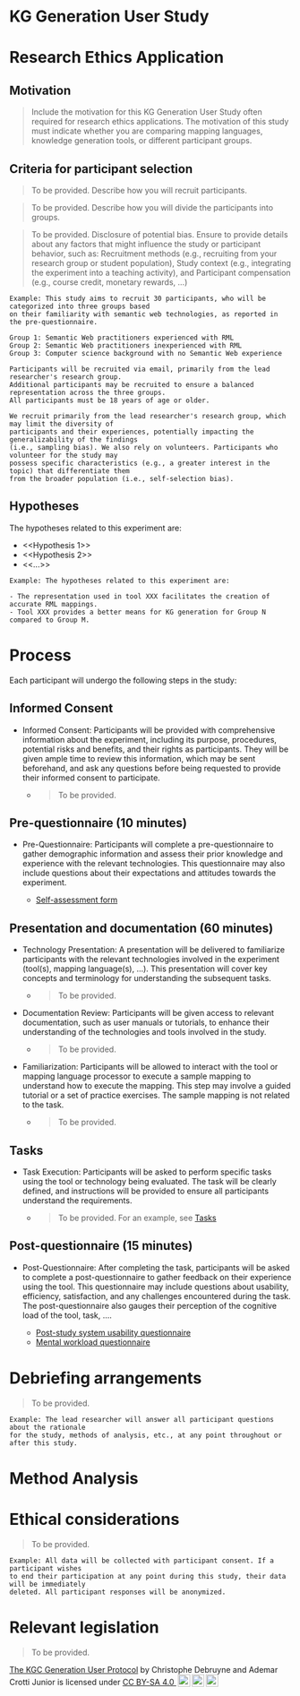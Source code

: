 # KG Generation User Study
# Research Ethics Application
## Motivation
> Include the motivation for this KG Generation User Study often required for research ethics applications. The motivation of this study must indicate whether you are comparing mapping languages, knowledge generation tools, or different participant groups.

## Criteria for participant selection
> To be provided. Describe how you will recruit participants.

> To be provided. Describe how you will divide the participants into groups.

> To be provided. Disclosure of potential bias. Ensure to provide details about any factors that might influence the study or participant behavior, such as: Recruitment methods (e.g., recruiting from your research group or student population),  Study context (e.g., integrating the experiment into a teaching activity), and Participant compensation (e.g., course credit, monetary rewards, ...)


```
Example: This study aims to recruit 30 participants, who will be categorized into three groups based 
on their familiarity with semantic web technologies, as reported in the pre-questionnaire.

Group 1: Semantic Web practitioners experienced with RML
Group 2: Semantic Web practitioners inexperienced with RML
Group 3: Computer science background with no Semantic Web experience

Participants will be recruited via email, primarily from the lead researcher's research group. 
Additional participants may be recruited to ensure a balanced representation across the three groups. 
All participants must be 18 years of age or older.

We recruit primarily from the lead researcher's research group, which may limit the diversity of 
participants and their experiences, potentially impacting the generalizability of the findings 
(i.e., sampling bias). We also rely on volunteers. Participants who volunteer for the study may 
possess specific characteristics (e.g., a greater interest in the topic) that differentiate them 
from the broader population (i.e., self-selection bias).
```

## Hypotheses
The hypotheses related to this experiment are:

- <<Hypothesis 1>>
- <<Hypothesis 2>>
- <<...>>

```
Example: The hypotheses related to this experiment are:

- The representation used in tool XXX facilitates the creation of accurate RML mappings.
- Tool XXX provides a better means for KG generation for Group N compared to Group M.
```

# Process
Each participant will undergo the following steps in the study:

## Informed Consent
* Informed Consent: Participants will be provided with comprehensive information about the experiment, including its purpose, procedures, potential risks and benefits, and their rights as participants. They will be given ample time to review this information, which may be sent beforehand, and ask any questions before being requested to provide their informed consent to participate.

  * > To be provided. 

## Pre-questionnaire (10 minutes)
* Pre-Questionnaire: Participants will complete a pre-questionnaire to gather demographic information and assess their prior knowledge and experience with the relevant technologies. This questionnaire may also include questions about their expectations and attitudes towards the experiment. 

  * [Self-assessment form](./pre-questionnaire/self-assessment-questionnaire.md) 

## Presentation and documentation (60 minutes)
* Technology Presentation: A presentation will be delivered to familiarize participants with the relevant technologies involved in the experiment (tool(s), mapping language(s), …). This presentation will cover key concepts and terminology for understanding the subsequent tasks.

  * > To be provided. 

* Documentation Review: Participants will be given access to relevant documentation, such as user manuals or tutorials, to enhance their understanding of the technologies and tools involved in the study.

  * > To be provided. 

* Familiarization: Participants will be allowed to interact with the tool or mapping language processor to execute a sample mapping to understand how to execute the mapping. This step may involve a guided tutorial or a set of practice exercises. The sample mapping is not related to the task.

  * > To be provided. 

## Tasks
* Task Execution: Participants will be asked to perform specific tasks using the tool or technology being evaluated. The task will be clearly defined, and instructions will be provided to ensure all participants understand the requirements.

  * > To be provided. For an example, see [Tasks](./tasks/task.md) 

## Post-questionnaire (15 minutes)
* Post-Questionnaire: After completing the task, participants will be asked to complete a post-questionnaire to gather feedback on their experience using the tool. This questionnaire may include questions about usability, efficiency, satisfaction, and any challenges encountered during the task. The post-questionnaire also gauges their perception of the cognitive load of the tool, task, ….

  * [Post-study system usability questionnaire](./post-questionnaire/post-study-system-usability-questionnaire.md) 
  * [Mental workload questionnaire](./post-questionnaire/mental-workload.md) 


# Debriefing arrangements
> To be provided.

```
Example: The lead researcher will answer all participant questions about the rationale 
for the study, methods of analysis, etc., at any point throughout or after this study.
```

# Method Analysis

# Ethical considerations
> To be provided.

```
Example: All data will be collected with participant consent. If a participant wishes 
to end their participation at any point during this study, their data will be immediately 
deleted. All participant responses will be anonymized.
```

# Relevant legislation
> To be provided.

<p xmlns:cc="http://creativecommons.org/ns#" xmlns:dct="http://purl.org/dc/terms/"><a property="dct:title" rel="cc:attributionURL" href="https://github.com/chrdebru/kgc-user-study-protocol">The KGC Generation User Protocol</a> by <span property="cc:attributionName">Christophe Debruyne and Ademar Crotti Junior</span> is licensed under <a href="https://creativecommons.org/licenses/by-sa/4.0/?ref=chooser-v1" target="_blank" rel="license noopener noreferrer" style="display:inline-block;">CC BY-SA 4.0 <img style="height:22px!important;margin-left:3px;vertical-align:text-bottom;" src="https://mirrors.creativecommons.org/presskit/icons/cc.svg?ref=chooser-v1" alt=""><img style="height:22px!important;margin-left:3px;vertical-align:text-bottom;" src="https://mirrors.creativecommons.org/presskit/icons/by.svg?ref=chooser-v1" alt=""><img style="height:22px!important;margin-left:3px;vertical-align:text-bottom;" src="https://mirrors.creativecommons.org/presskit/icons/sa.svg?ref=chooser-v1" alt=""></a></p>